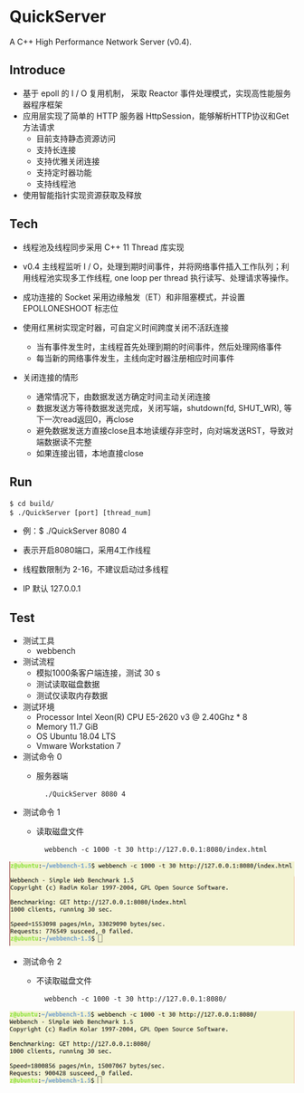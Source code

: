 # QuickServer
A C++ High Performance Network Server (v0.4).

## Introduce
 * 基于 epoll 的 I / O 复用机制， 采取 Reactor 事件处理模式，实现高性能服务器程序框架
 * 应用层实现了简单的 HTTP 服务器 HttpSession，能够解析HTTP协议和Get方法请求
 	* 目前支持静态资源访问
	* 支持长连接
	* 支持优雅关闭连接
	* 支持定时器功能
	* 支持线程池
 * 使用智能指针实现资源获取及释放
	

## Tech
 * 线程池及线程同步采用 C++ 11 Thread 库实现

 * v0.4 主线程监听 I / O，处理到期时间事件，并将网络事件插入工作队列；利用线程池实现多工作线程, one loop per thread 执行读写、处理请求等操作。

 * 成功连接的 Socket 采用边缘触发（ET）和非阻塞模式，并设置 EPOLLONESHOOT 标志位
 
 * 使用红黑树实现定时器，可自定义时间跨度关闭不活跃连接
   * 当有事件发生时，主线程首先处理到期的时间事件，然后处理网络事件
   * 每当新的网络事件发生，主线向定时器注册相应时间事件

 * 关闭连接的情形
   * 通常情况下，由数据发送方确定时间主动关闭连接
   * 数据发送方等待数据发送完成，关闭写端，shutdown(fd, SHUT_WR), 等下一次read返回0，再close
   * 避免数据发送方直接close且本地读缓存非空时，向对端发送RST，导致对端数据读不完整
   * 如果连接出错，本地直接close

## Run  
	$ cd build/
	$ ./QuickServer [port] [thread_num]
	  
	  
  * 例：$ ./QuickServer 8080 4 
  
  * 表示开启8080端口，采用4工作线程
  
  * 线程数限制为 2-16，不建议启动过多线程
  
  * IP 默认 127.0.0.1

## Test
* 测试工具  
	* webbench
* 测试流程
	* 模拟1000条客户端连接，测试 30 s
	* 测试读取磁盘数据
	* 测试仅读取内存数据
* 测试环境
	* Processor Intel Xeon(R) CPU E5-2620 v3 @ 2.40Ghz * 8
	* Memory 11.7 GiB
	* OS Ubuntu 18.04 LTS
	* Vmware Workstation 7
* 测试命令 0  
	* 服务器端	 

			./QuickServer 8080 4 
* 测试命令 1
	* 读取磁盘文件

			webbench -c 1000 -t 30 http://127.0.0.1:8080/index.html

![IO-affected](https://github.com/Heathcliff4689/QuickServer/blob/v0.3/test/IO_imfe.png)
* 测试命令 2
	* 不读取磁盘文件

			webbench -c 1000 -t 30 http://127.0.0.1:8080/

![Non-IO impacted](https://github.com/Heathcliff4689/QuickServer/blob/v0.3/test/NON-IO_imfe.png)



	
